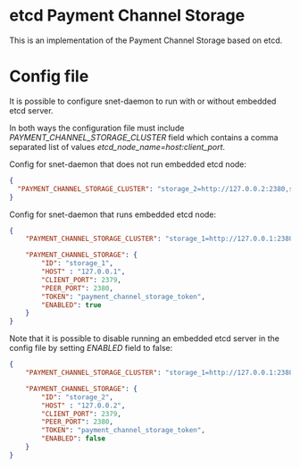 #  etcd Payment Channel Storage

This is an implementation of the Payment Channel Storage based on etcd.

# Config file

It is possible to configure snet-daemon to run with or without embedded etcd server.

In both ways the configuration file must include *PAYMENT_CHANNEL_STORAGE_CLUSTER* field which contains a comma
separated list of values *etcd_node_name=host:client_port*.

Config for snet-daemon that does not run embedded etcd node:

```json
{
  "PAYMENT_CHANNEL_STORAGE_CLUSTER": "storage_2=http://127.0.0.2:2380,storage_3=http://127.0.0.3:2380"
}
```

Config for snet-daemon that runs embedded etcd node:

```json
{
    "PAYMENT_CHANNEL_STORAGE_CLUSTER": "storage_1=http://127.0.0.1:2380",

    "PAYMENT_CHANNEL_STORAGE": {
        "ID": "storage_1",
        "HOST" : "127.0.0.1",
        "CLIENT_PORT": 2379,
        "PEER_PORT": 2380,
        "TOKEN": "payment_channel_storage_token",
        "ENABLED": true
    }
}
```

Note that it is possible to disable running an embedded etcd server in the config file by setting *ENABLED* field to false:

```json
{
    "PAYMENT_CHANNEL_STORAGE_CLUSTER": "storage_1=http://127.0.0.1:2380,storage_2=http://127.0.0.2:2380,storage_3=http://127.0.0.3:2380",

    "PAYMENT_CHANNEL_STORAGE": {
        "ID": "storage_2",
        "HOST" : "127.0.0.2",
        "CLIENT_PORT": 2379,
        "PEER_PORT": 2380,
        "TOKEN": "payment_channel_storage_token",
        "ENABLED": false
    }
}
```
